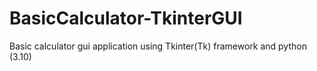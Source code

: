# BasicCalculator-TkinterGUI
 Basic calculator gui application using Tkinter(Tk) framework and python (3.10)
